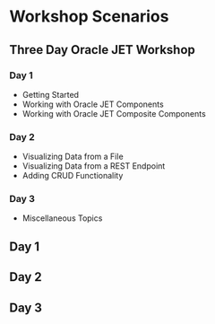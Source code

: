 # Workshop Scenarios

## Three Day Oracle JET Workshop

### Day 1

   * Getting Started
   * Working with Oracle JET Components
   * Working with Oracle JET Composite Components
   
### Day 2
   
   * Visualizing Data from a File
   * Visualizing Data from a REST Endpoint
   * Adding CRUD Functionality
   
### Day 3 

   * Miscellaneous Topics
   
## Day 1   

## Day 2

## Day 3   





